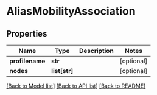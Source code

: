 # AliasMobilityAssociation

## Properties
Name | Type | Description | Notes
------------ | ------------- | ------------- | -------------
**profilename** | **str** |  | [optional] 
**nodes** | **list[str]** |  | [optional] 

[[Back to Model list]](../README.md#documentation-for-models) [[Back to API list]](../README.md#documentation-for-api-endpoints) [[Back to README]](../README.md)


